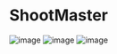 
# ShootMaster

![image](https://github.com/VladBalabas/ShootMaster/assets/125162851/f1688911-a440-42cc-b41b-992a309bad72) ![image](https://github.com/VladBalabas/ShootMaster/assets/125162851/79abdf60-d17c-4358-a057-96fe65d417e0) ![image](https://github.com/VladBalabas/ShootMaster/assets/125162851/9d3195a1-2211-4ee1-b772-19c26a9c1792)

